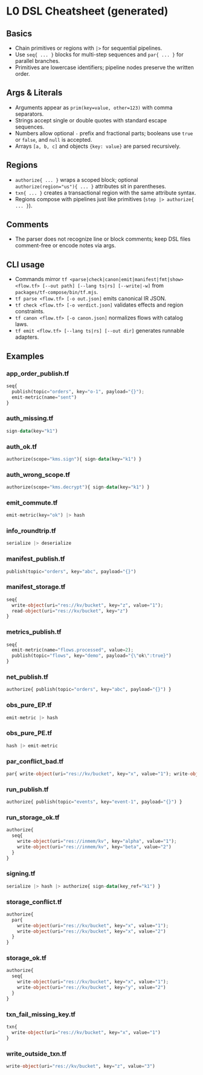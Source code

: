 # L0 DSL Cheatsheet (generated)

## Basics
- Chain primitives or regions with `|>` for sequential pipelines.
- Use `seq{ ... }` blocks for multi-step sequences and `par{ ... }` for parallel branches.
- Primitives are lowercase identifiers; pipeline nodes preserve the written order.

## Args & Literals
- Arguments appear as `prim(key=value, other=123)` with comma separators.
- Strings accept single or double quotes with standard escape sequences.
- Numbers allow optional `-` prefix and fractional parts; booleans use `true` or `false`, and `null` is accepted.
- Arrays `[a, b, c]` and objects `{key: value}` are parsed recursively.

## Regions
- `authorize{ ... }` wraps a scoped block; optional `authorize(region="us"){ ... }` attributes sit in parentheses.
- `txn{ ... }` creates a transactional region with the same attribute syntax.
- Regions compose with pipelines just like primitives (`step |> authorize{ ... }`).

## Comments
- The parser does not recognize line or block comments; keep DSL files comment-free or encode notes via args.

## CLI usage
- Commands mirror `tf <parse|check|canon|emit|manifest|fmt|show> <flow.tf> [--out path] [--lang ts|rs] [--write|-w]` from `packages/tf-compose/bin/tf.mjs`.
- `tf parse <flow.tf> [-o out.json]` emits canonical IR JSON.
- `tf check <flow.tf> [-o verdict.json]` validates effects and region constraints.
- `tf canon <flow.tf> [-o canon.json]` normalizes flows with catalog laws.
- `tf emit <flow.tf> [--lang ts|rs] [--out dir]` generates runnable adapters.

## Examples
### app_order_publish.tf
```tf
seq{
  publish(topic="orders", key="o-1", payload="{}");
  emit-metric(name="sent")
}
```

### auth_missing.tf
```tf
sign-data(key="k1")
```

### auth_ok.tf
```tf
authorize(scope="kms.sign"){ sign-data(key="k1") }
```

### auth_wrong_scope.tf
```tf
authorize(scope="kms.decrypt"){ sign-data(key="k1") }
```

### emit_commute.tf
```tf
emit-metric(key="ok") |> hash
```

### info_roundtrip.tf
```tf
serialize |> deserialize
```

### manifest_publish.tf
```tf
publish(topic="orders", key="abc", payload="{}")
```

### manifest_storage.tf
```tf
seq{
  write-object(uri="res://kv/bucket", key="z", value="1");
  read-object(uri="res://kv/bucket", key="z")
}
```

### metrics_publish.tf
```tf
seq{
  emit-metric(name="flows.processed", value=2);
  publish(topic="flows", key="demo", payload="{\"ok\":true}")
}
```

### net_publish.tf
```tf
authorize{ publish(topic="orders", key="abc", payload="{}") }
```

### obs_pure_EP.tf
```tf
emit-metric |> hash
```

### obs_pure_PE.tf
```tf
hash |> emit-metric
```

### par_conflict_bad.tf
```tf
par{ write-object(uri="res://kv/bucket", key="x", value="1"); write-object(uri="res://kv/bucket", key="x", value="2") }
```

### run_publish.tf
```tf
authorize{ publish(topic="events", key="event-1", payload="{}") }
```

### run_storage_ok.tf
```tf
authorize{
  seq{
    write-object(uri="res://inmem/kv", key="alpha", value="1");
    write-object(uri="res://inmem/kv", key="beta", value="2")
  }
}
```

### signing.tf
```tf
serialize |> hash |> authorize{ sign-data(key_ref="k1") }
```

### storage_conflict.tf
```tf
authorize{
  par{
    write-object(uri="res://kv/bucket", key="x", value="1");
    write-object(uri="res://kv/bucket", key="x", value="2")
  }
}
```

### storage_ok.tf
```tf
authorize{
  seq{
    write-object(uri="res://kv/bucket", key="x", value="1");
    write-object(uri="res://kv/bucket", key="y", value="2")
  }
}
```

### txn_fail_missing_key.tf
```tf
txn{
  write-object(uri="res://kv/bucket", key="x", value="1")
}
```

### write_outside_txn.tf
```tf
write-object(uri="res://kv/bucket", key="z", value="3")
```
